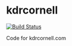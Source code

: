 kdrcornell
==========
[![Build Status](https://travis-ci.org/awbn/kdrcornell.png?branch=master)](https://travis-ci.org/awbn/kdrcornell)

Code for kdrcornell.com
